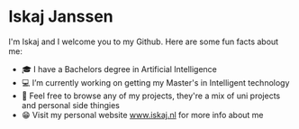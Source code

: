 # Iskaj Janssen
I'm Iskaj and I welcome you to my Github. Here are some fun facts about me:
- 🎓 I have a Bachelors degree in Artificial Intelligence
- 💻 I’m currently working on getting my Master's in Intelligent technology
- 💼 Feel free to browse any of my projects, they're a mix of uni projects and personal side thingies
- 😁 Visit my personal website www.iskaj.nl for more info about me
